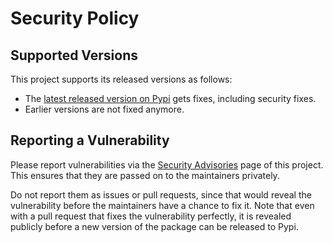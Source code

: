 # Security Policy

## Supported Versions

This project supports its released versions as follows:

- The [latest released version on Pypi](https://pypi.org/project/zhmc-os-forwarder/)
  gets fixes, including security fixes.
- Earlier versions are not fixed anymore.

## Reporting a Vulnerability

Please report vulnerabilities via the
[Security Advisories](https://github.com/zhmcclient/zhmc-os-forwarder/security/advisories)
page of this project. This ensures that they are passed on to the maintainers
privately.

Do not report them as issues or pull requests, since that would reveal the
vulnerability before the maintainers have a chance to fix it. Note that even
with a pull request that fixes the vulnerability perfectly, it is revealed
publicly before a new version of the package can be released to Pypi.
